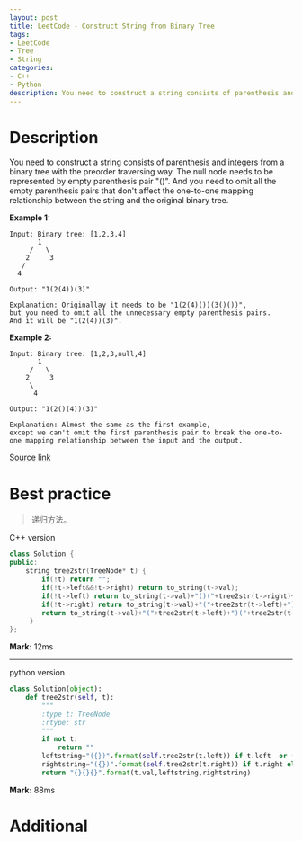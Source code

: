 ```yaml
---
layout: post
title: LeetCode - Construct String from Binary Tree
tags:
- LeetCode
- Tree
- String
categories:
- C++
- Python
description: You need to construct a string consists of parenthesis and integers from a binary tree with the preorder traversing way.
---
```



# Description
You need to construct a string consists of parenthesis and integers from a binary tree with the preorder traversing way.
The null node needs to be represented by empty parenthesis pair "()". And you need to omit all the empty parenthesis pairs that don't affect the one-to-one mapping relationship between the string and the original binary tree.

**Example 1:**

```
Input: Binary tree: [1,2,3,4]
       1
     /   \
    2     3
   /    
  4     

Output: "1(2(4))(3)"

Explanation: Originallay it needs to be "1(2(4)())(3()())",
but you need to omit all the unnecessary empty parenthesis pairs.
And it will be "1(2(4))(3)".
```

**Example 2:**

```
Input: Binary tree: [1,2,3,null,4]
       1
     /   \
    2     3
     \  
      4

Output: "1(2()(4))(3)"

Explanation: Almost the same as the first example,
except we can't omit the first parenthesis pair to break the one-to-one mapping relationship between the input and the output.
```

[Source link](https://leetcode.com/problems/construct-string-from-binary-tree/#/description)


# Best practice

>递归方法。

C++ version

```c++
class Solution {
public:
    string tree2str(TreeNode* t) {
        if(!t) return "";
        if(!t->left&&!t->right) return to_string(t->val);
        if(!t->left) return to_string(t->val)+"()("+tree2str(t->right)+")";
        if(!t->right) return to_string(t->val)+"("+tree2str(t->left)+")";
        return to_string(t->val)+"("+tree2str(t->left)+")("+tree2str(t->right)+")";
     }
};
```

**Mark:** 12ms

----
python version

```python
class Solution(object):
    def tree2str(self, t):
        """
        :type t: TreeNode
        :rtype: str
        """
        if not t:
            return ""
        leftstring="({})".format(self.tree2str(t.left)) if t.left  or (not t.left and t.right) else ""
        rightstring="({})".format(self.tree2str(t.right)) if t.right else ""
        return "{}{}{}".format(t.val,leftstring,rightstring)
```

**Mark:** 88ms

# Additional
